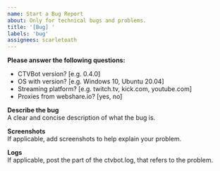 ```yaml
---
name: Start a Bug Report
about: Only for technical bugs and problems.
title: '[Bug] '
labels: 'bug'
assignees: scarletoath
---
```


<!-------------------------------------------------------------------------
Thank you for opening an issue. Please work through these steps first:

1. Follow all troubleshooting step from the wiki
https://github.com/jlplenio/crude-twitch-viewer-bot/wiki/Troubleshooting
2. Please ensure that there is not an issue already for the bug.
------------------------------------------------------------------------->

**Please answer the following questions:**
- CTVBot version? [e.g. 0.4.0]
- OS with version? [e.g. Windows 10, Ubuntu 20.04]
- Streaming platform? [e.g. twitch.tv, kick.com, youtube.com]
- Proxies from webshare.io? [yes, no] 

**Describe the bug**  
A clear and concise description of what the bug is.

**Screenshots**  
If applicable, add screenshots to help explain your problem.

**Logs**  
If applicable, post the part of the ctvbot.log, that refers to the problem.
